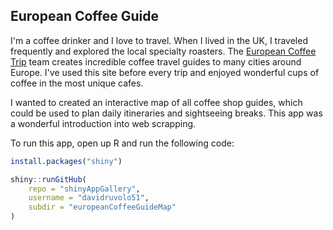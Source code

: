 ## European Coffee Guide

I'm a coffee drinker and I love to travel. When I lived in the UK, I traveled frequently and explored the local specialty roasters. The [European Coffee Trip](https://europeancoffeetrip.com/) team creates incredible coffee travel guides to many cities around Europe. I've used this site before every trip and enjoyed wonderful cups of coffee in the most unique cafes. 

I wanted to created an interactive map of all coffee shop guides, which could be used to plan daily itineraries and sightseeing breaks. This app was a wonderful introduction into web scrapping.

To run this app, open up R and run the following code:

```r
install.packages("shiny")

shiny::runGitHub(
    repo = "shinyAppGallery",
    username = "davidruvolo51", 
    subdir = "europeanCoffeeGuideMap"
)
```

